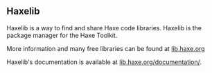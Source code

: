 <!--label:haxelib-->
## Haxelib

Haxelib is a way to find and share Haxe code libraries. Haxelib is the package manager for the Haxe Toolkit.

More information and many free libraries can be found at [lib.haxe.org](https://lib.haxe.org/)

Haxelib's documentation is available at [lib.haxe.org/documentation/](https://lib.haxe.org/documentation/using-haxelib/).
